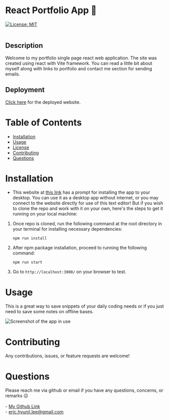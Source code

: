 # React Portfolio App 📜 
[![License: MIT](https://img.shields.io/badge/License-MIT-yellow.svg)](https://opensource.org/licenses/MIT)<br><br>

## Description

Welcome to my portfolio single page react web application. The site was created using react with Vite framework. You can read a little bit about myself along with links to portfolio and contact me section for sending emails.

## Deployment 

[Click here](https://text-editor-41mt.onrender.com/) for the deployed website.

# Table of Contents

* [Installation](#installation)
* [Usage](#usage)
* [License](#license)
* [Contributing](#contributing)
* [Questions](#questions)

# Installation

* This website at [this link](https://text-editor-41mt.onrender.com/) has a prompt for installing the app to your desktop. You can use it as a desktop app without internet, or you may connect to the website directly for use of this text editor! But if you wish to clone the repo and work with it on your own, here's the steps to get it running on your local machine:

1) Once repo is cloned, run the following command at the root directory in your terminal for installing necessary dependencies:

    ```
    npm run install
    ```

2) After npm package installation, proceed to running the following command:

    ```
    npm run start
    ```
3) Go to `http://localhost:3000/` on your browser to test.


# Usage

This is a great way to save snippets of your daily coding needs or if you just need to save some notes on offline bases. 

![Screenshot of the app in use](/assets/screenshot1.png)


# Contributing

Any contributions, issues, or feature requests are welcome!


# Questions

Please reach me via github or email if you have any questions, concerns, or remarks 😉<br><br>
    - [My Github Link](https://github.com/ericeya) <br>
    - eric.hyunil.lee@gmail.com